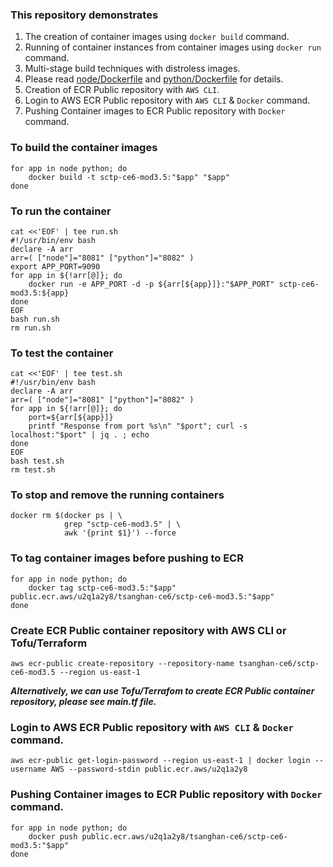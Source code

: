 ### This repository demonstrates
1. The creation of container images using `docker build` command.
2. Running of container instances from container images using `docker run` command.
3. Multi-stage build techniques with distroless images.
4. Please read [node/Dockerfile](node/Dockerfile) and [python/Dockerfile](python/Dockerfile) for details.
5. Creation of ECR Public repository with `AWS CLI`.
6. Login to AWS ECR Public repository with `AWS CLI` & `Docker` command.
6. Pushing Container images to ECR Public repository with `Docker` command.

### To build the container images
```
for app in node python; do
    docker build -t sctp-ce6-mod3.5:"$app" "$app"
done
```

### To run the container
```
cat <<'EOF' | tee run.sh
#!/usr/bin/env bash
declare -A arr
arr=( ["node"]="8081" ["python"]="8082" )
export APP_PORT=9090
for app in ${!arr[@]}; do
    docker run -e APP_PORT -d -p ${arr[${app}]}:"$APP_PORT" sctp-ce6-mod3.5:${app}
done
EOF
bash run.sh
rm run.sh
```

### To test the container
```
cat <<'EOF' | tee test.sh
#!/usr/bin/env bash
declare -A arr
arr=( ["node"]="8081" ["python"]="8082" )
for app in ${!arr[@]}; do
    port=${arr[${app}]}
    printf "Response from port %s\n" "$port"; curl -s localhost:"$port" | jq . ; echo
done
EOF
bash test.sh
rm test.sh
```

### To stop and remove the running containers
```
docker rm $(docker ps | \
            grep "sctp-ce6-mod3.5" | \
            awk '{print $1}') --force
```

### To tag container images before pushing to ECR
```
for app in node python; do
    docker tag sctp-ce6-mod3.5:"$app" public.ecr.aws/u2q1a2y8/tsanghan-ce6/sctp-ce6-mod3.5:"$app"
done
```
### Create ECR Public container repository with AWS CLI or Tofu/Terraform
```
aws ecr-public create-repository --repository-name tsanghan-ce6/sctp-ce6-mod3.5 --region us-east-1
```
***Alternatively, we can use Tofu/Terrafom to create ECR Public container repository, please see main.tf file.***

### Login to AWS ECR Public repository with `AWS CLI` & `Docker` command.
```
aws ecr-public get-login-password --region us-east-1 | docker login --username AWS --password-stdin public.ecr.aws/u2q1a2y8
```
### Pushing Container images to ECR Public repository with `Docker` command.
```
for app in node python; do
    docker push public.ecr.aws/u2q1a2y8/tsanghan-ce6/sctp-ce6-mod3.5:"$app"
done
```